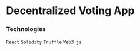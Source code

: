 # Decentralized Voting App

### Technologies

`React` `Solidity` `Truffle` `Web3.js`

<!-- ### Features

- Create / Edit Accounts
- Send / Request Amount (Transactions) via account no., phone no. and DPay ID
- Fulfill / Reject Requested Amount
- Lists transaction history -->

<!-- ### Screenshots -->

<!-- <div align="center">
#1 #2 Profile(Accounts) | #3 #4 Search account(and made necessary transaction-send/request amount) | #5 Transaction History | #6 Request Amount Section | #7 Transaction modal
</div>

<div>
<img
src="screenshots/DP-1.png"
alt="Profile"
style="border-radius:5px;"
/>
<img
src="screenshots/DP-2.png"
alt="Profile"
style="border-radius:5px;"
/>
<img
src="screenshots/DP-3.png"
alt="Search via Account no."
style="border-radius:5px;"
/>
<img
src="screenshots/DP-4.png"
alt="Search via Phone no."
style="border-radius:5px;"
/>
<img
src="screenshots/DP-5.png"
alt="Transaction History"
style="border-radius:5px;"
/>
<img
src="screenshots/DP-6.png"
alt="Request Amount Section"
style="border-radius:5px;"
/>
<img
src="screenshots/DP-7.png"
alt="Transaction modal"
style="border-radius:5px;"
/>
</div> -->

<!-- ```js
PS: Here amount refers to ethers!!!
``` -->
